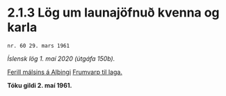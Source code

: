 # 2.1.3 Lög um launajöfnuð kvenna og karla

`nr. 60 29. mars 1961`

_Íslensk lög 1. maí 2020 (útgáfa 150b)._

[Ferill málsins á Alþingi](https://www.althingi.is/thingstorf/thingmalalistar-eftir-thingum/ferill/?ltg=81&mnr=59)
[Frumvarp til laga.](https://www.althingi.is/altext/81/s/pdf/0064.pdf)

**Tóku gildi 2. maí 1961.**

